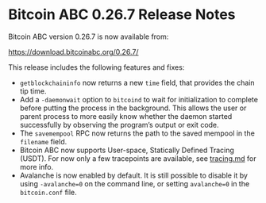 # Bitcoin ABC 0.26.7 Release Notes

Bitcoin ABC version 0.26.7 is now available from:

  <https://download.bitcoinabc.org/0.26.7/>

This release includes the following features and fixes:
 - `getblockchaininfo` now returns a new `time` field, that provides the chain
   tip time.
 - Add a `-daemonwait` option to `bitcoind` to wait for initialization to complete
   before putting the process in the background. This allows the user or parent
   process to more easily know whether the daemon started successfully by observing
   the program’s output or exit code.
 - The `savemempool` RPC now returns the path to the saved mempool in the `filename` field.
 - Bitcoin ABC now supports User-space, Statically Defined Tracing (USDT).
   For now only a few tracepoints are available, see [tracing.md](/doc/tracing.md) for more info.
 - Avalanche is now enabled by default. It is still possible to disable it by
   using `-avalanche=0` on the command line, or setting `avalanche=0` in the
   `bitcoin.conf` file.
